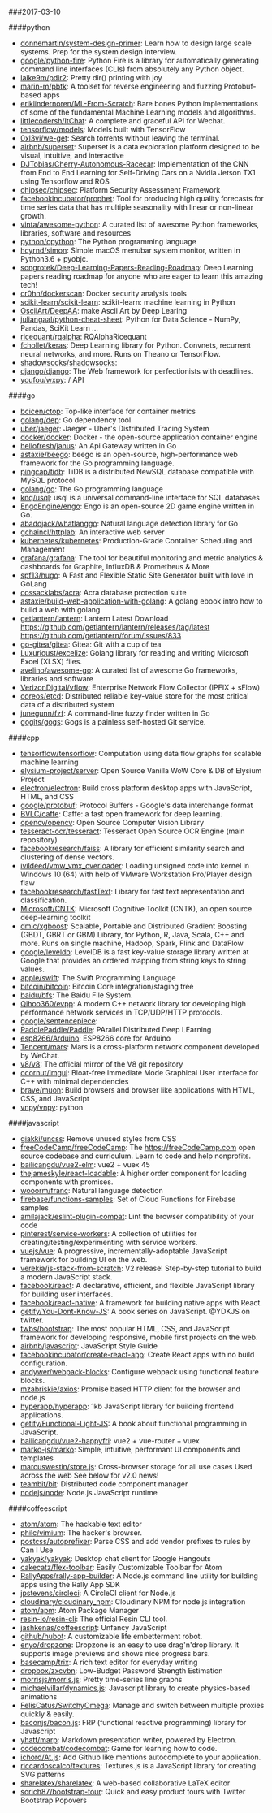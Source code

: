 ###2017-03-10

####python
* [donnemartin/system-design-primer](https://github.com/donnemartin/system-design-primer): Learn how to design large scale systems. Prep for the system design interview.
* [google/python-fire](https://github.com/google/python-fire): Python Fire is a library for automatically generating command line interfaces (CLIs) from absolutely any Python object.
* [laike9m/pdir2](https://github.com/laike9m/pdir2): Pretty dir() printing with joy
* [marin-m/pbtk](https://github.com/marin-m/pbtk): A toolset for reverse engineering and fuzzing Protobuf-based apps
* [eriklindernoren/ML-From-Scratch](https://github.com/eriklindernoren/ML-From-Scratch): Bare bones Python implementations of some of the fundamental Machine Learning models and algorithms.
* [littlecodersh/ItChat](https://github.com/littlecodersh/ItChat): A complete and graceful API for Wechat. 
* [tensorflow/models](https://github.com/tensorflow/models): Models built with TensorFlow
* [0xl3vi/we-get](https://github.com/0xl3vi/we-get):  Search torrents without leaving the terminal.
* [airbnb/superset](https://github.com/airbnb/superset): Superset is a data exploration platform designed to be visual, intuitive, and interactive
* [DJTobias/Cherry-Autonomous-Racecar](https://github.com/DJTobias/Cherry-Autonomous-Racecar): Implementation of the CNN from End to End Learning for Self-Driving Cars on a Nvidia Jetson TX1 using Tensorflow and ROS
* [chipsec/chipsec](https://github.com/chipsec/chipsec): Platform Security Assessment Framework
* [facebookincubator/prophet](https://github.com/facebookincubator/prophet): Tool for producing high quality forecasts for time series data that has multiple seasonality with linear or non-linear growth.
* [vinta/awesome-python](https://github.com/vinta/awesome-python): A curated list of awesome Python frameworks, libraries, software and resources
* [python/cpython](https://github.com/python/cpython): The Python programming language
* [hcyrnd/simon](https://github.com/hcyrnd/simon): Simple macOS menubar system monitor, written in Python3.6 + pyobjc.
* [songrotek/Deep-Learning-Papers-Reading-Roadmap](https://github.com/songrotek/Deep-Learning-Papers-Reading-Roadmap): Deep Learning papers reading roadmap for anyone who are eager to learn this amazing tech!
* [cr0hn/dockerscan](https://github.com/cr0hn/dockerscan): Docker security analysis tools
* [scikit-learn/scikit-learn](https://github.com/scikit-learn/scikit-learn): scikit-learn: machine learning in Python
* [OsciiArt/DeepAA](https://github.com/OsciiArt/DeepAA): make Ascii Art by Deep Learing
* [juliangaal/python-cheat-sheet](https://github.com/juliangaal/python-cheat-sheet): Python for Data Science - NumPy, Pandas, SciKit Learn ...
* [ricequant/rqalpha](https://github.com/ricequant/rqalpha): RQAlphaRicequant
* [fchollet/keras](https://github.com/fchollet/keras): Deep Learning library for Python. Convnets, recurrent neural networks, and more. Runs on Theano or TensorFlow.
* [shadowsocks/shadowsocks](https://github.com/shadowsocks/shadowsocks): 
* [django/django](https://github.com/django/django): The Web framework for perfectionists with deadlines.
* [youfou/wxpy](https://github.com/youfou/wxpy):  / API

####go
* [bcicen/ctop](https://github.com/bcicen/ctop): Top-like interface for container metrics
* [golang/dep](https://github.com/golang/dep): Go dependency tool
* [uber/jaeger](https://github.com/uber/jaeger): Jaeger - Uber's Distributed Tracing System
* [docker/docker](https://github.com/docker/docker): Docker - the open-source application container engine
* [hellofresh/janus](https://github.com/hellofresh/janus): An Api Gateway written in Go
* [astaxie/beego](https://github.com/astaxie/beego): beego is an open-source, high-performance web framework for the Go programming language.
* [pingcap/tidb](https://github.com/pingcap/tidb): TiDB is a distributed NewSQL database compatible with MySQL protocol
* [golang/go](https://github.com/golang/go): The Go programming language
* [knq/usql](https://github.com/knq/usql): usql is a universal command-line interface for SQL databases
* [EngoEngine/engo](https://github.com/EngoEngine/engo): Engo is an open-source 2D game engine written in Go.
* [abadojack/whatlanggo](https://github.com/abadojack/whatlanggo): Natural language detection library for Go
* [gchaincl/httplab](https://github.com/gchaincl/httplab): An interactive web server
* [kubernetes/kubernetes](https://github.com/kubernetes/kubernetes): Production-Grade Container Scheduling and Management
* [grafana/grafana](https://github.com/grafana/grafana): The tool for beautiful monitoring and metric analytics & dashboards for Graphite, InfluxDB & Prometheus & More
* [spf13/hugo](https://github.com/spf13/hugo): A Fast and Flexible Static Site Generator built with love in GoLang
* [cossacklabs/acra](https://github.com/cossacklabs/acra): Acra database protection suite
* [astaxie/build-web-application-with-golang](https://github.com/astaxie/build-web-application-with-golang): A golang ebook intro how to build a web with golang
* [getlantern/lantern](https://github.com/getlantern/lantern): Lantern Latest Download https://github.com/getlantern/lantern/releases/tag/latest  https://github.com/getlantern/forum/issues/833 
* [go-gitea/gitea](https://github.com/go-gitea/gitea): Gitea: Git with a cup of tea
* [Luxurioust/excelize](https://github.com/Luxurioust/excelize): Golang library for reading and writing Microsoft Excel (XLSX) files.
* [avelino/awesome-go](https://github.com/avelino/awesome-go): A curated list of awesome Go frameworks, libraries and software
* [VerizonDigital/vflow](https://github.com/VerizonDigital/vflow): Enterprise Network Flow Collector (IPFIX + sFlow)
* [coreos/etcd](https://github.com/coreos/etcd): Distributed reliable key-value store for the most critical data of a distributed system
* [junegunn/fzf](https://github.com/junegunn/fzf):  A command-line fuzzy finder written in Go
* [gogits/gogs](https://github.com/gogits/gogs): Gogs is a painless self-hosted Git service.

####cpp
* [tensorflow/tensorflow](https://github.com/tensorflow/tensorflow): Computation using data flow graphs for scalable machine learning
* [elysium-project/server](https://github.com/elysium-project/server): Open Source Vanilla WoW Core & DB of Elysium Project
* [electron/electron](https://github.com/electron/electron): Build cross platform desktop apps with JavaScript, HTML, and CSS
* [google/protobuf](https://github.com/google/protobuf): Protocol Buffers - Google's data interchange format
* [BVLC/caffe](https://github.com/BVLC/caffe): Caffe: a fast open framework for deep learning.
* [opencv/opencv](https://github.com/opencv/opencv): Open Source Computer Vision Library
* [tesseract-ocr/tesseract](https://github.com/tesseract-ocr/tesseract): Tesseract Open Source OCR Engine (main repository)
* [facebookresearch/faiss](https://github.com/facebookresearch/faiss): A library for efficient similarity search and clustering of dense vectors.
* [ivildeed/vmw_vmx_overloader](https://github.com/ivildeed/vmw_vmx_overloader): Loading unsigned code into kernel in Windows 10 (64) with help of VMware Workstation Pro/Player design flaw
* [facebookresearch/fastText](https://github.com/facebookresearch/fastText): Library for fast text representation and classification.
* [Microsoft/CNTK](https://github.com/Microsoft/CNTK): Microsoft Cognitive Toolkit (CNTK), an open source deep-learning toolkit
* [dmlc/xgboost](https://github.com/dmlc/xgboost): Scalable, Portable and Distributed Gradient Boosting (GBDT, GBRT or GBM) Library, for Python, R, Java, Scala, C++ and more. Runs on single machine, Hadoop, Spark, Flink and DataFlow
* [google/leveldb](https://github.com/google/leveldb): LevelDB is a fast key-value storage library written at Google that provides an ordered mapping from string keys to string values.
* [apple/swift](https://github.com/apple/swift): The Swift Programming Language
* [bitcoin/bitcoin](https://github.com/bitcoin/bitcoin): Bitcoin Core integration/staging tree
* [baidu/bfs](https://github.com/baidu/bfs): The Baidu File System.
* [Qihoo360/evpp](https://github.com/Qihoo360/evpp): A modern C++ network library for developing high performance network services in TCP/UDP/HTTP protocols.
* [google/sentencepiece](https://github.com/google/sentencepiece): 
* [PaddlePaddle/Paddle](https://github.com/PaddlePaddle/Paddle): PArallel Distributed Deep LEarning
* [esp8266/Arduino](https://github.com/esp8266/Arduino): ESP8266 core for Arduino
* [Tencent/mars](https://github.com/Tencent/mars): Mars is a cross-platform network component developed by WeChat.
* [v8/v8](https://github.com/v8/v8): The official mirror of the V8 git repository
* [ocornut/imgui](https://github.com/ocornut/imgui): Bloat-free Immediate Mode Graphical User interface for C++ with minimal dependencies
* [brave/muon](https://github.com/brave/muon): Build browsers and browser like applications with HTML, CSS, and JavaScript
* [vnpy/vnpy](https://github.com/vnpy/vnpy): python

####javascript
* [giakki/uncss](https://github.com/giakki/uncss): Remove unused styles from CSS
* [freeCodeCamp/freeCodeCamp](https://github.com/freeCodeCamp/freeCodeCamp): The https://freeCodeCamp.com open source codebase and curriculum. Learn to code and help nonprofits.
* [bailicangdu/vue2-elm](https://github.com/bailicangdu/vue2-elm):  vue2 + vuex  45 
* [thejameskyle/react-loadable](https://github.com/thejameskyle/react-loadable): A higher order component for loading components with promises.
* [wooorm/franc](https://github.com/wooorm/franc): Natural language detection
* [firebase/functions-samples](https://github.com/firebase/functions-samples): Set of Cloud Functions for Firebase samples
* [amilajack/eslint-plugin-compat](https://github.com/amilajack/eslint-plugin-compat): Lint the browser compatibility of your code
* [pinterest/service-workers](https://github.com/pinterest/service-workers): A collection of utilities for creating/testing/experimenting with service workers.
* [vuejs/vue](https://github.com/vuejs/vue): A progressive, incrementally-adoptable JavaScript framework for building UI on the web.
* [verekia/js-stack-from-scratch](https://github.com/verekia/js-stack-from-scratch):  V2 release!   Step-by-step tutorial to build a modern JavaScript stack.
* [facebook/react](https://github.com/facebook/react): A declarative, efficient, and flexible JavaScript library for building user interfaces.
* [facebook/react-native](https://github.com/facebook/react-native): A framework for building native apps with React.
* [getify/You-Dont-Know-JS](https://github.com/getify/You-Dont-Know-JS): A book series on JavaScript. @YDKJS on twitter.
* [twbs/bootstrap](https://github.com/twbs/bootstrap): The most popular HTML, CSS, and JavaScript framework for developing responsive, mobile first projects on the web.
* [airbnb/javascript](https://github.com/airbnb/javascript): JavaScript Style Guide
* [facebookincubator/create-react-app](https://github.com/facebookincubator/create-react-app): Create React apps with no build configuration.
* [andywer/webpack-blocks](https://github.com/andywer/webpack-blocks):  Configure webpack using functional feature blocks.
* [mzabriskie/axios](https://github.com/mzabriskie/axios): Promise based HTTP client for the browser and node.js
* [hyperapp/hyperapp](https://github.com/hyperapp/hyperapp): 1kb JavaScript library for building frontend applications.
* [getify/Functional-Light-JS](https://github.com/getify/Functional-Light-JS): A book about functional programming in JavaScript.
* [bailicangdu/vue2-happyfri](https://github.com/bailicangdu/vue2-happyfri): vue2 + vue-router + vuex 
* [marko-js/marko](https://github.com/marko-js/marko): Simple, intuitive, performant UI components and templates
* [marcuswestin/store.js](https://github.com/marcuswestin/store.js): Cross-browser storage for all use cases  Used across the web  See below for v2.0 news!
* [teambit/bit](https://github.com/teambit/bit): Distributed code component manager
* [nodejs/node](https://github.com/nodejs/node): Node.js JavaScript runtime 

####coffeescript
* [atom/atom](https://github.com/atom/atom): The hackable text editor
* [philc/vimium](https://github.com/philc/vimium): The hacker's browser.
* [postcss/autoprefixer](https://github.com/postcss/autoprefixer): Parse CSS and add vendor prefixes to rules by Can I Use
* [yakyak/yakyak](https://github.com/yakyak/yakyak): Desktop chat client for Google Hangouts
* [cakecatz/flex-toolbar](https://github.com/cakecatz/flex-toolbar): Easily Customizable Toolbar for Atom
* [RallyApps/rally-app-builder](https://github.com/RallyApps/rally-app-builder): A Node.js command line utility for building apps using the Rally App SDK
* [jpstevens/circleci](https://github.com/jpstevens/circleci): A CircleCI client for Node.js
* [cloudinary/cloudinary_npm](https://github.com/cloudinary/cloudinary_npm): Cloudinary NPM for node.js integration
* [atom/apm](https://github.com/atom/apm): Atom Package Manager
* [resin-io/resin-cli](https://github.com/resin-io/resin-cli): The official Resin CLI tool.
* [jashkenas/coffeescript](https://github.com/jashkenas/coffeescript): Unfancy JavaScript
* [github/hubot](https://github.com/github/hubot): A customizable life embetterment robot.
* [enyo/dropzone](https://github.com/enyo/dropzone): Dropzone is an easy to use drag'n'drop library. It supports image previews and shows nice progress bars.
* [basecamp/trix](https://github.com/basecamp/trix): A rich text editor for everyday writing
* [dropbox/zxcvbn](https://github.com/dropbox/zxcvbn): Low-Budget Password Strength Estimation
* [morrisjs/morris.js](https://github.com/morrisjs/morris.js): Pretty time-series line graphs
* [michaelvillar/dynamics.js](https://github.com/michaelvillar/dynamics.js): Javascript library to create physics-based animations
* [FelisCatus/SwitchyOmega](https://github.com/FelisCatus/SwitchyOmega): Manage and switch between multiple proxies quickly & easily.
* [baconjs/bacon.js](https://github.com/baconjs/bacon.js): FRP (functional reactive programming) library for Javascript
* [yhatt/marp](https://github.com/yhatt/marp): Markdown presentation writer, powered by Electron.
* [codecombat/codecombat](https://github.com/codecombat/codecombat): Game for learning how to code.
* [ichord/At.js](https://github.com/ichord/At.js): Add Github like mentions autocomplete to your application.
* [riccardoscalco/textures](https://github.com/riccardoscalco/textures): Textures.js is a JavaScript library for creating SVG patterns
* [sharelatex/sharelatex](https://github.com/sharelatex/sharelatex): A web-based collaborative LaTeX editor
* [sorich87/bootstrap-tour](https://github.com/sorich87/bootstrap-tour): Quick and easy product tours with Twitter Bootstrap Popovers
